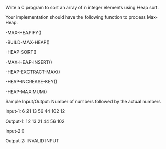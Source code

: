 Write a C program to sort an array of n integer elements using Heap sort.

Your implementation should have the following function to process Max-Heap.

-MAX-HEAPIFY()

-BUILD-MAX-HEAP()

-HEAP-SORT()


-MAX-HEAP-INSERT()

-HEAP-EXCTRACT-MAX()

-HEAP-INCREASE-KEY()

-HEAP-MAXIMUM()

Sample Input/Output: Number of numbers followed by the actual numbers

Input-1: 6 21 13 56 44 102 12

Output-1: 12 13 21 44 56 102

Input-2:0

Output-2: INVALID INPUT